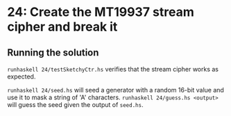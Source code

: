 # 24: Create the MT19937 stream cipher and break it

## Running the solution

`runhaskell 24/testSketchyCtr.hs` verifies that the stream cipher works as expected.

`runhaskell 24/seed.hs` will seed a generator with a random 16-bit value and use it to mask a string of 'A' characters. `runhaskell 24/guess.hs <output>` will guess the seed given the output of `seed.hs`.
